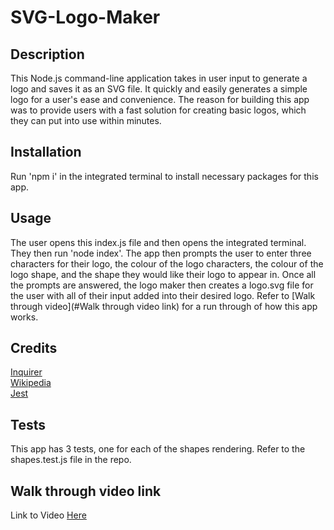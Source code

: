 # SVG-Logo-Maker

## Description

This Node.js command-line application takes in user input to generate a logo and saves it as an SVG file. 
It quickly and easily generates a simple logo for a user's ease and convenience. 
The reason for building this app was to provide users with a fast solution for creating basic logos, which they can put into use within minutes. 

## Installation

Run 'npm i' in the integrated terminal to install necessary packages for this app. 

## Usage

The user opens this index.js file and then opens the integrated terminal. They then run 'node index'. The app then prompts the user to enter three characters for their logo, the colour of the logo characters, the colour of the logo shape, and the shape they would like their logo to appear in. Once all the prompts are answered, the logo maker then creates a logo.svg file for the user with all of their input added into their desired logo. Refer to [Walk through video](#Walk through video link) for a run through of how this app works. 

## Credits
[Inquirer](https://www.npmjs.com/package/inquirer/v/8.2.4) <br>
[Wikipedia](https://en.wikipedia.org/wiki/Scalable_Vector_Graphics) <br>
[Jest](https://www.npmjs.com/package/jest)

## Tests

This app has 3 tests, one for each of the shapes rendering. Refer to the shapes.test.js file in the repo. 

## Walk through video link 

Link to Video [Here](https://drive.google.com/file/d/1AK9MHbbFEMwpoaESd9P6vEZ5_H-vdhrt/view)
